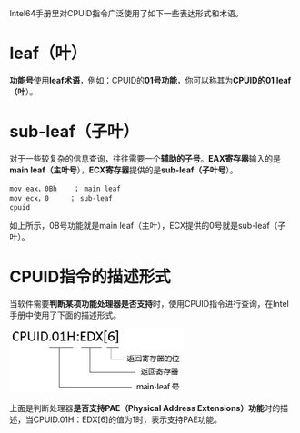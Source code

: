 Intel64手册里对CPUID指令广泛使用了如下一些表达形式和术语。

# leaf（叶）

**功能号**使用**leaf术语**，例如：CPUID的**01号功能**，你可以称其为**CPUID的01 leaf（叶**）。

# sub\-leaf（子叶）

对于一些较复杂的信息查询，往往需要一个**辅助的子号**。**EAX寄存器**输入的是**main leaf（主叶号**），**ECX寄存器**提供的是**sub\-leaf（子叶号**）。

```assembly
mov eax，0Bh    ； main leaf
mov ecx，0     ； sub-leaf
cpuid
```

如上所示，0B号功能就是main leaf（主叶），ECX提供的0号就是sub-leaf（子叶）。

# CPUID指令的描述形式

当软件需要**判断某项功能处理器是否支持**时，使用CPUID指令进行查询，在Intel手册中使用了下面的描述形式。

![config](./images/1.png)

上面是判断处理器**是否支持PAE（Physical Address Extensions）功能**时的描述，当CPUID.01H：EDX[6]的值为1时，表示支持PAE功能。